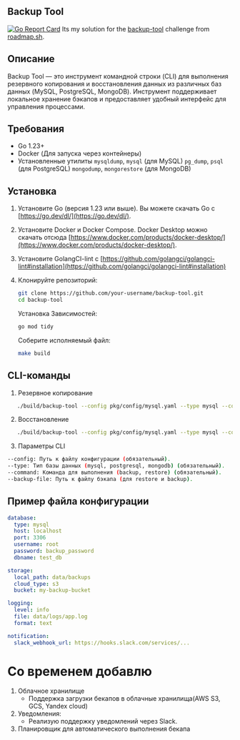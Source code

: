 ## Backup Tool
[![Go Report Card](https://goreportcard.com/badge/github.com/itocode21/backup-tool)](https://goreportcard.com/report/github.com/itocode21/Tender-backup-tool)
Its my solution for the   [backup-tool](https://roadmap.sh/projects/database-backup-utility) challenge from [roadmap.sh](https://roadmap.sh/).

## Описание

Backup Tool — это инструмент командной строки (CLI) для выполнения резервного копирования и восстановления данных из различных баз данных (MySQL, PostgreSQL, MongoDB). Инструмент поддерживает локальное хранение бэкапов и предоставляет удобный интерфейс для управления процессами.

## Требования
* Go 1.23+
* Docker (Для запуска через контейнеры)
* Установленные утилиты ```mysqldump```, ```mysql``` (для MySQL)
    ```pg_dump```, ```psql``` (для PostgreSQL)
    ```mongodump```, ```mongorestore``` (для MongoDB)



## Установка

1.  Установите Go (версия 1.23 или выше). Вы можете скачать Go с [https://go.dev/dl/](https://go.dev/dl/).
2.  Установите Docker и Docker Compose. Docker Desktop можно скачать отсюда [https://www.docker.com/products/docker-desktop/](https://www.docker.com/products/docker-desktop/).
3. Установите GolangCI-lint  с [https://github.com/golangci/golangci-lint#installation](https://github.com/golangci/golangci-lint#installation)
4.  Клонируйте репозиторий:

    ```bash
    git clone https://github.com/your-username/backup-tool.git
    cd backup-tool
    ``` 

    Установка Зависимостей:
    ```bash
    go mod tidy
    ```

    Соберите исполняемый файл:
    ```bash
    make build
    ```


## CLI-команды

1. Резервное копирование
```bash
   ./build/backup-tool --config pkg/config/mysql.yaml --type mysql --command backup --backup-file data/backups/mysql/mydb.sql
```

2. Восстановление
```bash
   ./build/backup-tool --config pkg/config/mysql.yaml --type mysql --command restore --backup-file data/backups/mysql/mydb.sql
```
3. Параметры CLI
```bash
--config: Путь к файлу конфигурации (обязательный).
--type: Тип базы данных (mysql, postgresql, mongodb) (обязательный).
--command: Команда для выполнения (backup, restore) (обязательный).
--backup-file: Путь к файлу бэкапа (для restore и backup).
```

## Пример файла конфигурации
```yaml
database:
  type: mysql
  host: localhost
  port: 3306
  username: root
  password: backup_password
  dbname: test_db

storage:
  local_path: data/backups
  cloud_type: s3
  bucket: my-backup-bucket

logging:
  level: info
  file: data/logs/app.log
  format: text

notification:
  slack_webhook_url: https://hooks.slack.com/services/...
  ```

# Со временем добавлю
1. Облачное хранилище
    * Поддержка загрузки бекапов в облачные хранилища(AWS S3, GCS, Yandex cloud)
2. Уведомления:
    * Реализую поддержку уведомлений через Slack.
3. Планировщик для автоматического выполнения бекапа